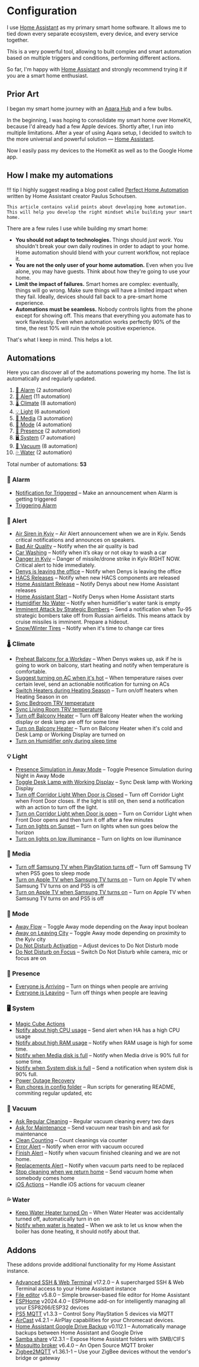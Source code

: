 # Configuration

I use [Home Assistant][ha] as my primary smart home software. It allows me to tied down every separate ecosystem, every device, and every service together.

This is a very powerful tool, allowing to built complex and smart automation based on multiple triggers and conditions, performing different actions.

So far, I'm happy with [Home Assistant][ha] and strongly recommend trying it if you are a smart home enthusiast.

## Prior Art

I began my smart home journey with an [Aqara Hub](https://www.aliexpress.com/item/32910909157.html) and a few bulbs.

In the beginning, I was hoping to consolidate my smart home over HomeKit, because I'd already had a few Apple devices. Shortly after, I run into multiple limitations. After a year of using Aqara setup, I decided to switch to the more universal and powerful solution — [Home Assistant][ha].

Now I easily pass my devices to the HomeKit as well as to the Google Home app.

## How I make my automations

<!-- prettier-ignore -->
!!! tip
    I highly suggest reading a blog post called [Perfect Home Automation](https://www.home-assistant.io/blog/2016/01/19/perfect-home-automation/) written by Home Assistant creator Paulus Schoutsen.

    This article contains valid points about developing home automation. This will help you develop the right mindset while building your smart home.

There are a few rules I use while building my smart home:

- **You should not adapt to technologies.** Things should _just work_. You shouldn't break your own daily routines in order to adapt to your home. Home automation should blend with your current workflow, not replace it.
- **You are not the only user of your home automation.** Even when you live alone, you may have guests. Think about how they're going to use your home.
- **Limit the impact of failures.** Smart homes are complex: eventually, things will go wrong. Make sure things will have a limited impact when they fail. Ideally, devices should fall back to a pre-smart home experience.
- **Automations must be seamless.** Nobody controls lights from the phone except for showing off. This means that everything you automate has to work flawlessly. Even when automation works perfectly 90% of the time, the rest 10% will ruin the whole positive experience.

That's what I keep in mind. This helps a lot.

## Automations

Here you can discover all of the automations powering my home. The list is automatically and regularly updated.

<!-- start-automations -->

1. [🚨 Alarm](#-alarm) (2 automation)
1. [🔔 Alert](#-alert) (11 automation)
1. [🌡️ Climate](#-climate) (8 automation)
1. [💡 Light](#-light) (6 automation)
1. [🎵 Media](#-media) (3 automation)
1. [🚦 Mode](#-mode) (4 automation)
1. [🔘 Presence](#-presence) (2 automation)
1. [🖥️ System](#-system) (7 automation)
1. [🧹 Vacuum](#-vacuum) (8 automation)
1. [💦 Water](#-water) (2 automation)

Total number of automations: **53**️

### 🚨 Alarm

- [Notification for Triggered](https://github.com/denysdovhan/home-assistant-config/blob/a607f4151f0e739b78f5f908d8aaa354bd7760db/automations.yaml#L75) – Make an announcement when Alarm is getting triggered
- [Triggering Alarm](https://github.com/denysdovhan/home-assistant-config/blob/a607f4151f0e739b78f5f908d8aaa354bd7760db/automations.yaml#L52)

### 🔔 Alert

- [Air Siren in Kyiv](https://github.com/denysdovhan/home-assistant-config/blob/a607f4151f0e739b78f5f908d8aaa354bd7760db/automations.yaml#L1) – Air Alert announcement when we are in Kyiv. Sends critical notifications and announces on speakers.
- [Bad Air Quality](https://github.com/denysdovhan/home-assistant-config/blob/a607f4151f0e739b78f5f908d8aaa354bd7760db/automations.yaml#L364) – Notify when the air quality is bad
- [Car Washing](https://github.com/denysdovhan/home-assistant-config/blob/a607f4151f0e739b78f5f908d8aaa354bd7760db/automations.yaml#L424) – Notify when it’s okay or not okay to wash a car
- [Danger in Kyiv](https://github.com/denysdovhan/home-assistant-config/blob/a607f4151f0e739b78f5f908d8aaa354bd7760db/automations.yaml#L2168) – Danger of missile/drone strike in Kyiv RIGHT NOW. Critical alert to hide immediately.
- [Denys is leaving the office](https://github.com/denysdovhan/home-assistant-config/blob/a607f4151f0e739b78f5f908d8aaa354bd7760db/automations.yaml#L2036) – Notify when Denys is leaving the office
- [HACS Releases](https://github.com/denysdovhan/home-assistant-config/blob/a607f4151f0e739b78f5f908d8aaa354bd7760db/automations.yaml#L275) – Notify when new HACS components are released
- [Home Assistant Release](https://github.com/denysdovhan/home-assistant-config/blob/a607f4151f0e739b78f5f908d8aaa354bd7760db/automations.yaml#L244) – Notify Denys about new Home Assistant releases
- [Home Assistant Start](https://github.com/denysdovhan/home-assistant-config/blob/a607f4151f0e739b78f5f908d8aaa354bd7760db/automations.yaml#L318) – Notify Denys when Home Assistant starts
- [Humidifier No Water](https://github.com/denysdovhan/home-assistant-config/blob/a607f4151f0e739b78f5f908d8aaa354bd7760db/automations.yaml#L398) – Notify when humidifier's water tank is empty
- [Imminent Attack by Strategic Bombers](https://github.com/denysdovhan/home-assistant-config/blob/a607f4151f0e739b78f5f908d8aaa354bd7760db/automations.yaml#L2250) – Send a notification when Tu-95 strategic bombers take off from Russian airfields. This means attack by cruise missiles is imminent. Prepare a hideout.
- [Snow/Winter Tires](https://github.com/denysdovhan/home-assistant-config/blob/a607f4151f0e739b78f5f908d8aaa354bd7760db/automations.yaml#L474) – Notify when it's time to change car tires

### 🌡️ Climate

- [Preheat Balcony for a Workday](https://github.com/denysdovhan/home-assistant-config/blob/a607f4151f0e739b78f5f908d8aaa354bd7760db/automations.yaml#L730) – When Denys wakes up, ask if he is going to work on balcony, start heating and notify when temperature is comfortable.
- [Suggest turning on AC when it's hot](https://github.com/denysdovhan/home-assistant-config/blob/a607f4151f0e739b78f5f908d8aaa354bd7760db/automations.yaml#LNone) – When temperature raises over certain level, send an actionable notification for turning on ACs
- [Switch Heaters during Heating Season](https://github.com/denysdovhan/home-assistant-config/blob/a607f4151f0e739b78f5f908d8aaa354bd7760db/automations.yaml#L565) – Turn on/off heaters when Heating Season in on
- [Sync Bedroom TRV temperature](https://github.com/denysdovhan/home-assistant-config/blob/a607f4151f0e739b78f5f908d8aaa354bd7760db/automations.yaml#L556)
- [Sync Living Room TRV temperature](https://github.com/denysdovhan/home-assistant-config/blob/a607f4151f0e739b78f5f908d8aaa354bd7760db/automations.yaml#L547)
- [Turn off Balcony Heater](https://github.com/denysdovhan/home-assistant-config/blob/a607f4151f0e739b78f5f908d8aaa354bd7760db/automations.yaml#L678) – Turn off Balcony Heater when the working display or desk lamp are off for some time
- [Turn on Balcony Heater](https://github.com/denysdovhan/home-assistant-config/blob/a607f4151f0e739b78f5f908d8aaa354bd7760db/automations.yaml#L638) – Turn on Balcony Heater when it's cold and Desk Lamp or Working Display are turned on
- [Turn on Humidifier only during sleep time](https://github.com/denysdovhan/home-assistant-config/blob/a607f4151f0e739b78f5f908d8aaa354bd7760db/automations.yaml#L1776)

### 💡 Light

- [Presence Simulation in Away Mode](https://github.com/denysdovhan/home-assistant-config/blob/a607f4151f0e739b78f5f908d8aaa354bd7760db/automations.yaml#L1116) – Toggle Presence Simulation during Night in Away Mode
- [Toggle Desk Lamp with Working Display](https://github.com/denysdovhan/home-assistant-config/blob/a607f4151f0e739b78f5f908d8aaa354bd7760db/automations.yaml#L1031) – Sync Desk lamp with Working Display
- [Turn off Corridor Light When Door is Closed](https://github.com/denysdovhan/home-assistant-config/blob/a607f4151f0e739b78f5f908d8aaa354bd7760db/automations.yaml#L955) – Turn off Corridor Light when Front Door closes. If the light is still on, then send a notification with an action to turn off the light.
- [Turn on Corridor Light when Door is open](https://github.com/denysdovhan/home-assistant-config/blob/a607f4151f0e739b78f5f908d8aaa354bd7760db/automations.yaml#L932) – Turn on Corridor Light when Front Door opens and then turn it off after a few minutes
- [Turn on lights on Sunset](https://github.com/denysdovhan/home-assistant-config/blob/a607f4151f0e739b78f5f908d8aaa354bd7760db/automations.yaml#L824) – Turn on lights when sun goes below the horizon
- [Turn on lights on low illuminance](https://github.com/denysdovhan/home-assistant-config/blob/a607f4151f0e739b78f5f908d8aaa354bd7760db/automations.yaml#L873) – Turn on lights on low illuminance

### 🎵 Media

- [Turn off Samsung TV when PlayStation turns off](https://github.com/denysdovhan/home-assistant-config/blob/a607f4151f0e739b78f5f908d8aaa354bd7760db/automations.yaml#L95) – Turn off Samsung TV when PS5 goes to sleep mode
- [Turn on Apple TV when Samsung TV turns on](https://github.com/denysdovhan/home-assistant-config/blob/a607f4151f0e739b78f5f908d8aaa354bd7760db/automations.yaml#L1945) – Turn on Apple TV when Samsung TV turns on and PS5 is off
- [Turn on Apple TV when Samsung TV turns on](https://github.com/denysdovhan/home-assistant-config/blob/a607f4151f0e739b78f5f908d8aaa354bd7760db/automations.yaml#L1945) – Turn on Apple TV when Samsung TV turns on and PS5 is off

### 🚦 Mode

- [Away Flow](https://github.com/denysdovhan/home-assistant-config/blob/a607f4151f0e739b78f5f908d8aaa354bd7760db/automations.yaml#L1082) – Toggle Away mode depending on the Away input boolean
- [Away on Leaving City](https://github.com/denysdovhan/home-assistant-config/blob/a607f4151f0e739b78f5f908d8aaa354bd7760db/automations.yaml#L1092) – Toggle Away mode depending on proximity to the Kyiv city
- [Do Not Disturb Activation](https://github.com/denysdovhan/home-assistant-config/blob/a607f4151f0e739b78f5f908d8aaa354bd7760db/automations.yaml#L1047) – Adjust devices to Do Not Disturb mode
- [Do Not Disturb on Focus](https://github.com/denysdovhan/home-assistant-config/blob/a607f4151f0e739b78f5f908d8aaa354bd7760db/automations.yaml#L1064) – Switch Do Not Disturb while camera, mic or focus are on

### 🔘 Presence

- [Everyone is Arriving](https://github.com/denysdovhan/home-assistant-config/blob/a607f4151f0e739b78f5f908d8aaa354bd7760db/automations.yaml#L1144) – Turn on things when people are arriving
- [Everyone is Leaving](https://github.com/denysdovhan/home-assistant-config/blob/a607f4151f0e739b78f5f908d8aaa354bd7760db/automations.yaml#L1224) – Turn off things when people are leaving

### 🖥️ System

- [Magic Cube Actions](https://github.com/denysdovhan/home-assistant-config/blob/a607f4151f0e739b78f5f908d8aaa354bd7760db/automations.yaml#L122)
- [Notify about high CPU usage](https://github.com/denysdovhan/home-assistant-config/blob/a607f4151f0e739b78f5f908d8aaa354bd7760db/automations.yaml#L2070) – Send alert when HA has a high CPU usage
- [Notify about high RAM usage](https://github.com/denysdovhan/home-assistant-config/blob/a607f4151f0e739b78f5f908d8aaa354bd7760db/automations.yaml#L2101) – Notify when RAM usage is high for some time.
- [Notify when Media disk is full](https://github.com/denysdovhan/home-assistant-config/blob/a607f4151f0e739b78f5f908d8aaa354bd7760db/automations.yaml#L338) – Notify when Media drive is 90% full for some time.
- [Notify when System disk is full](https://github.com/denysdovhan/home-assistant-config/blob/a607f4151f0e739b78f5f908d8aaa354bd7760db/automations.yaml#L2138) – Send a notification when system disk is 90% full.
- [Power Outage Recovery](https://github.com/denysdovhan/home-assistant-config/blob/a607f4151f0e739b78f5f908d8aaa354bd7760db/automations.yaml#L1718)
- [Run chores in config folder](https://github.com/denysdovhan/home-assistant-config/blob/a607f4151f0e739b78f5f908d8aaa354bd7760db/automations.yaml#L2024) – Run scripts for generating README, commiting regular updated, etc

### 🧹 Vacuum

- [Ask Regular Cleaning](https://github.com/denysdovhan/home-assistant-config/blob/a607f4151f0e739b78f5f908d8aaa354bd7760db/automations.yaml#L1296) – Regular vacuum cleaning every two days
- [Ask for Maintenance](https://github.com/denysdovhan/home-assistant-config/blob/a607f4151f0e739b78f5f908d8aaa354bd7760db/automations.yaml#L1435) – Send vacuum near trash bin and ask for maintenance
- [Clean Counting](https://github.com/denysdovhan/home-assistant-config/blob/a607f4151f0e739b78f5f908d8aaa354bd7760db/automations.yaml#L2007) – Count cleanings via counter
- [Error Alert](https://github.com/denysdovhan/home-assistant-config/blob/a607f4151f0e739b78f5f908d8aaa354bd7760db/automations.yaml#L1407) – Notify when error with vacuum occured
- [Finish Alert](https://github.com/denysdovhan/home-assistant-config/blob/a607f4151f0e739b78f5f908d8aaa354bd7760db/automations.yaml#L1374) – Notify when vacuum finished cleaning and we are not home.
- [Replacements Alert](https://github.com/denysdovhan/home-assistant-config/blob/a607f4151f0e739b78f5f908d8aaa354bd7760db/automations.yaml#L1499) – Notify when vacuum parts need to be replaced
- [Stop cleaning when we return home](https://github.com/denysdovhan/home-assistant-config/blob/a607f4151f0e739b78f5f908d8aaa354bd7760db/automations.yaml#L1356) – Send vacuum home when somebody comes home
- [iOS Actions](https://github.com/denysdovhan/home-assistant-config/blob/a607f4151f0e739b78f5f908d8aaa354bd7760db/automations.yaml#L1579) – Handle iOS actions for vacuum cleaner

### 💦 Water

- [Keep Water Heater turned On](https://github.com/denysdovhan/home-assistant-config/blob/a607f4151f0e739b78f5f908d8aaa354bd7760db/automations.yaml#L1980) – When Water Heater was accidentally turned off, automatically turn in on
- [Notify when water is heated](https://github.com/denysdovhan/home-assistant-config/blob/a607f4151f0e739b78f5f908d8aaa354bd7760db/automations.yaml#L1650) – When we ask to let us know when the boiler has done heating, it should notify about that.
<!-- end-automations -->

## Addons

These addons provide additional functionality for my Home Assistant instance.

<!-- start-addons -->

- [Advanced SSH & Web Terminal](https://github.com/hassio-addons/addon-ssh) v17.2.0 – A supercharged SSH & Web Terminal access to your Home Assistant instance
- [File editor](https://github.com/home-assistant/addons/tree/master/configurator) v5.8.0 – Simple browser-based file editor for Home Assistant
- [ESPHome](https://esphome.io/) v2024.4.0 – ESPHome add-on for intelligently managing all your ESP8266/ESP32 devices
- [PS5 MQTT](https://github.com/FunkeyFlo/ps5-mqtt/tree/main/add-ons/ps5-mqtt) v1.3.3 – Control Sony PlayStation 5 devices via MQTT
- [AirCast](https://github.com/hassio-addons/addon-aircast) v4.2.1 – AirPlay capabilities for your Chromecast devices.
- [Home Assistant Google Drive Backup](https://github.com/sabeechen/hassio-google-drive-backup) v0.112.1 – Automatically manage backups between Home Assistant and Google Drive
- [Samba share](https://github.com/home-assistant/addons/tree/master/samba) v12.3.1 – Expose Home Assistant folders with SMB/CIFS
- [Mosquitto broker](https://github.com/home-assistant/addons/tree/master/mosquitto) v6.4.0 – An Open Source MQTT broker
- [Zigbee2MQTT](https://github.com/zigbee2mqtt/hassio-zigbee2mqtt/tree/master/zigbee2mqtt) v1.36.1-1 – Use your ZigBee devices without the vendor's bridge or gateway
<!-- end-addons -->

<!-- References -->

[ha]: https://www.home-assistant.io/
[asuswrt]: https://www.home-assistant.io/integrations/asuswrt
[mobile_app]: https://www.home-assistant.io/integrations/mobile_app/
